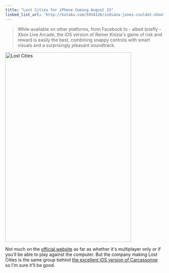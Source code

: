 ```yaml
---
title: "Lost Cities for iPhone Coming August 23"
linked_list_url: 'http://kotaku.com/5934126/indiana-jones-couldnt-shoot-his-way-out-of-this-expedition'
---
```

<blockquote><p>
  While available on other platforms, from Facebook to - albeit briefly - Xbox Live Arcade, the iOS version of Reiner Knizia's game of risk and reward is easily the best, combining snappy controls with smart visuals and a surprisingly pleasant soundtrack.
</p></blockquote>
<p><a href="https://chrisenns.com/wp-content/uploads/2012/08/GameEnded_en.jpg"><img src="https://chrisenns.com/wp-content/uploads/2012/08/GameEnded_en-400x600.jpg" alt="Lost Cities" title="Lost Cities" width="400" height="600" class="aligncenter size-large wp-image-20658" /></a></p>
<p>Not much on the <a href="http://lostcitiesapp.com">official website</a> as far as whether it's multiplayer only or if you'll be able to play against the computer. But the company making Lost Cities is the same group behind <a href="http://target.georiot.com/Proxy.ashx?grid=9646&id=6PFrOqNV4B8&offerid=162397&type=3&subid=0&tmpid=3664&RD_PARM1=http%253A%252F%252Fitunes.apple.com%252Fca%252Fapp%252Fcarcassonne%252Fid375295479%253Fmt%253D8%2526uo%253D4%2526partnerId%253D30" target="itunes_store">the excellent iOS version of Carcassonne</a> so I'm sure it'll be good.</p>
